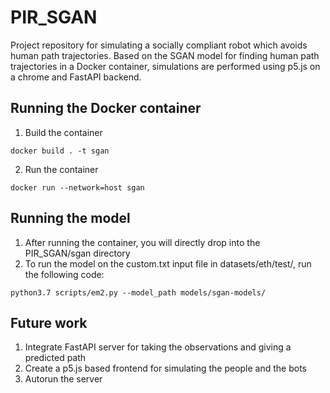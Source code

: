 # PIR_SGAN

Project repository for simulating a socially compliant robot which avoids human path trajectories. 
Based on the SGAN model for finding human path trajectories in a Docker container, simulations are performed using p5.js on a chrome and FastAPI backend.

## Running the Docker container
1. Build the container 
```
docker build . -t sgan
```
2. Run the container 
```
docker run --network=host sgan
```

## Running the model
1. After running the container, you will directly drop into the PIR_SGAN/sgan directory
2. To run the model on the custom.txt input file in datasets/eth/test/, run the following code:
```
python3.7 scripts/em2.py --model_path models/sgan-models/
```

## Future work
1. Integrate FastAPI server for taking the observations and giving a predicted path
2. Create a p5.js based frontend for simulating the people and the bots
3. Autorun the server 
